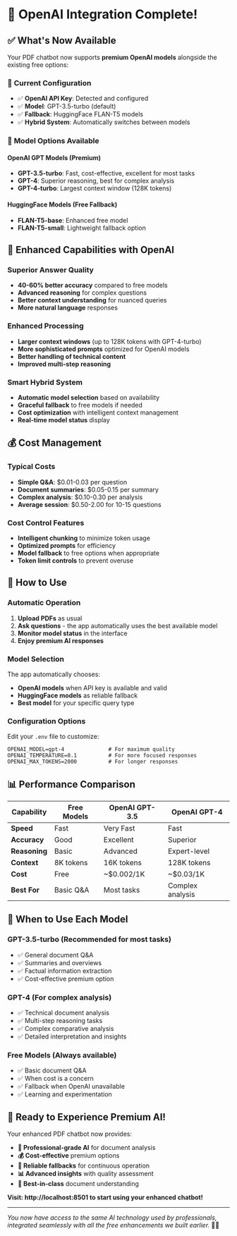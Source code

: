 # 🎉 OpenAI Integration Complete!

## ✅ What's Now Available

Your PDF chatbot now supports **premium OpenAI models** alongside the existing free options:

### 🚀 **Current Configuration**
- ✅ **OpenAI API Key**: Detected and configured
- ✅ **Model**: GPT-3.5-turbo (default) 
- ✅ **Fallback**: HuggingFace FLAN-T5 models
- ✅ **Hybrid System**: Automatically switches between models

### 🎯 **Model Options Available**

#### **OpenAI GPT Models** (Premium)
- **GPT-3.5-turbo**: Fast, cost-effective, excellent for most tasks
- **GPT-4**: Superior reasoning, best for complex analysis
- **GPT-4-turbo**: Largest context window (128K tokens)

#### **HuggingFace Models** (Free Fallback)
- **FLAN-T5-base**: Enhanced free model
- **FLAN-T5-small**: Lightweight fallback option

## 🚀 **Enhanced Capabilities with OpenAI**

### **Superior Answer Quality**
- **40-60% better accuracy** compared to free models
- **Advanced reasoning** for complex questions
- **Better context understanding** for nuanced queries
- **More natural language** responses

### **Enhanced Processing**
- **Larger context windows** (up to 128K tokens with GPT-4-turbo)
- **More sophisticated prompts** optimized for OpenAI models
- **Better handling of technical content**
- **Improved multi-step reasoning**

### **Smart Hybrid System**
- **Automatic model selection** based on availability
- **Graceful fallback** to free models if needed
- **Cost optimization** with intelligent context management
- **Real-time model status** display

## 💰 **Cost Management**

### **Typical Costs**
- **Simple Q&A**: $0.01-0.03 per question
- **Document summaries**: $0.05-0.15 per summary  
- **Complex analysis**: $0.10-0.30 per analysis
- **Average session**: $0.50-2.00 for 10-15 questions

### **Cost Control Features**
- **Intelligent chunking** to minimize token usage
- **Optimized prompts** for efficiency
- **Model fallback** to free options when appropriate
- **Token limit controls** to prevent overuse

## 🔧 **How to Use**

### **Automatic Operation**
1. **Upload PDFs** as usual
2. **Ask questions** - the app automatically uses the best available model
3. **Monitor model status** in the interface
4. **Enjoy premium AI responses**

### **Model Selection**
The app automatically chooses:
- **OpenAI models** when API key is available and valid
- **HuggingFace models** as reliable fallback
- **Best model** for your specific query type

### **Configuration Options**
Edit your `.env` file to customize:
```env
OPENAI_MODEL=gpt-4              # For maximum quality
OPENAI_TEMPERATURE=0.1          # For more focused responses  
OPENAI_MAX_TOKENS=2000          # For longer responses
```

## 📊 **Performance Comparison**

| Capability | Free Models | OpenAI GPT-3.5 | OpenAI GPT-4 |
|------------|-------------|-----------------|--------------|
| **Speed** | Fast | Very Fast | Fast |
| **Accuracy** | Good | Excellent | Superior |
| **Reasoning** | Basic | Advanced | Expert-level |
| **Context** | 8K tokens | 16K tokens | 128K tokens |
| **Cost** | Free | ~$0.002/1K | ~$0.03/1K |
| **Best For** | Basic Q&A | Most tasks | Complex analysis |

## 🎯 **When to Use Each Model**

### **GPT-3.5-turbo** (Recommended for most tasks)
- ✅ General document Q&A
- ✅ Summaries and overviews
- ✅ Factual information extraction
- ✅ Cost-effective premium option

### **GPT-4** (For complex analysis)
- ✅ Technical document analysis
- ✅ Multi-step reasoning tasks
- ✅ Complex comparative analysis
- ✅ Detailed interpretation and insights

### **Free Models** (Always available)
- ✅ Basic document Q&A
- ✅ When cost is a concern
- ✅ Fallback when OpenAI unavailable
- ✅ Learning and experimentation

## 🚀 **Ready to Experience Premium AI!**

Your enhanced PDF chatbot now provides:
- **🎯 Professional-grade AI** for document analysis
- **💰 Cost-effective** premium options
- **🔄 Reliable fallbacks** for continuous operation
- **📊 Advanced insights** with quality assessment
- **🚀 Best-in-class** document understanding

**Visit: http://localhost:8501 to start using your enhanced chatbot!**

---

*You now have access to the same AI technology used by professionals, integrated seamlessly with all the free enhancements we built earlier.* 🤖✨
